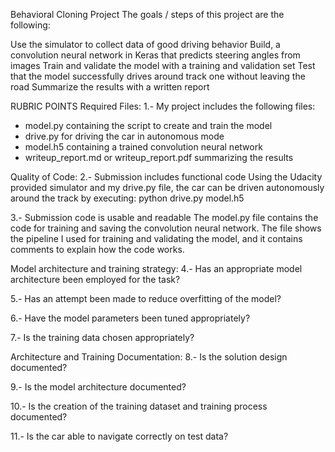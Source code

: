 Behavioral Cloning Project
The goals / steps of this project are the following:

Use the simulator to collect data of good driving behavior
Build, a convolution neural network in Keras that predicts steering angles from images
Train and validate the model with a training and validation set
Test that the model successfully drives around track one without leaving the road
Summarize the results with a written report


RUBRIC POINTS
Required Files:
1.- My project includes the following files:
* model.py containing the script to create and train the model
* drive.py for driving the car in autonomous mode
* model.h5 containing a trained convolution neural network
* writeup_report.md or writeup_report.pdf summarizing the results

Quality of Code:
2.- Submission includes functional code Using the Udacity provided simulator and my drive.py file, 
the car can be driven autonomously around the track by executing:
python drive.py model.h5

3.- Submission code is usable and readable
The model.py file contains the code for training and saving the convolution neural network. 
The file shows the pipeline I used for training and validating the model, and it contains comments 
to explain how the code works.

Model architecture and training strategy:
4.- Has an appropriate model architecture been employed for the task?


5.- Has an attempt been made to reduce overfitting of the model?


6.- Have the model parameters been tuned appropriately?



7.- Is the training data chosen appropriately?


Architecture and Training Documentation:
8.- Is the solution design documented?

9.- Is the model architecture documented?

10.- Is the creation of the training dataset and training process documented?

11.- Is the car able to navigate correctly on test data?
